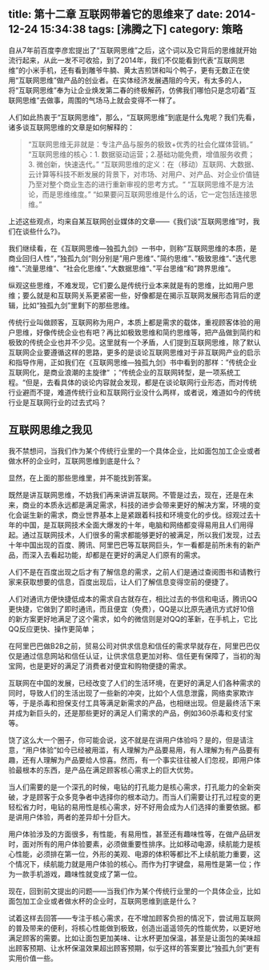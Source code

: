 title: 第十二章 互联网带着它的思维来了
date: 2014-12-24 15:34:38
tags: [沸腾之下]
category: 策略
---
自从7年前百度李彦宏提出了“互联网思维”之后，这个词以及它背后的思维就开始流行起来，从此一发不可收拾，到了2014年，我们不仅能看到代表“互联网思维”的小米手机，还有看到雕爷牛腩、黄太吉煎饼和叫个鸭子，更有无数正在使用“互联网思维”做产品的创业者。在实体经济发展遇阻的今天，有太多的人，将“互联网思维”奉为让企业焕发第二春的终极解药，仿佛我们哪怕只是念叨着“互联网思维”去做事，周围的气场马上就会变得不一样了。

人们如此热衷于“互联网思维”，那么，“互联网思维”到底是什么鬼呢？我们先看，诸多谈互联网思维的文章是如何解释的：

> “互联网思维无非就是：专注产品与服务的极致+优秀的社会化媒体营销。”
> “互联网思维的核心：1. 数据驱动运营；2.基础功能免费，增值服务收费；3. 微创新，快速迭代。”
> “互联网思维的定义：在（移动）互联网、大数据、云计算等科技不断发展的背景下，对市场、对用户、对产品、对企业价值链乃至对整个商业生态的进行重新审视的思考方式。“
> “互联网思维不是方法论，而是思维维度。”
> “如果要问互联网思维是什么的话，它一定包括连接思维。” <!--more-->

上述这些观点，均来自某互联网创业媒体的文章——《我们谈“互联网思维”时，我们在谈些什么?》。

我们继续看，在《互联网思维—独孤九剑》一书中，则称”互联网思维的本质，是商业回归人性“，”独孤九剑“则分别是”用户思维“、”简约思维“、”极致思维“、”迭代思维“、”流量思维“、“社会化思维“、”大数据思维“、”平台思维“和”跨界思维“。

纵观这些思维，不难发现，它们要么是传统行业本来就是有的思维，比如用户思维；要么就是和互联网关系更紧密一些，好像都是在揭示互联网发展形态背后的逻辑，比如“独孤九剑”里剩下的那些思维。

传统行业叫做顾客，互联网称为用户，本质上都是需求的载体，重视顾客体验的用户思维，好像传统企业也有吧？再比如极致思维和简约思维等，把产品做到简约和极致的传统企业也并不少见。这里就有一个矛盾，人们提到互联网思维，除了默认互联网企业要遵循这样的思路，更多的是谈论互联网思维对于非互联网产业的启示和指导作用，正如我们在《互联网思维—独孤九剑》书中看到的那样：”传统企业互联网化，是商业浪潮的主旋律“ ；“传统企业的互联网转型，是一项系统工程。“但是，去看具体的谈论内容就会发现，都是在谈论联网行业形态，而对传统行业避而不提，难道传统行业和互联网行业没什么两样，或者说，难道如今的传统行业是互联网行业的过去式吗？
## 互联网思维之我见

我不禁想问，当我们作为某个传统行业里的一个具体企业，比如面包加工企业或者做水杯的企业时，互联网思维到底是什么？

显然，在上面的那些思维里，并不能找到答案。

既然是讲互联网思维，不妨我们再来讲讲互联网。不管是过去，现在，还是在未来，商业的本质永远都是满足需求，科技的进步会带来更好的解决方案，环境的变化会诞生新的需求，商业世界基本上是紧跟着科技和环境变化的步伐。综观过去十年的中国，是互联网技术全面大爆发的十年，电脑和网络都变得易用且人们用得起。通过互联网技术，人们很多的需求都能够更好的被满足，所以我们发现，过去十年中国出现的百度、腾讯、阿里巴巴等互联网巨头，乍一看都是前所未有的新产品，而深入去看起功能，却都是在更好的满足人们原有的需求。

人们不是在百度出现之后才有了解信息的需求，之前人们是通过查阅图书和请教行家来获取想要的信息，百度出现后，让人们了解信息变得空前的便捷了。

人们对通讯方便快捷低成本的需求自古就存在，相比过去的书信和电话，腾讯QQ更快捷，它做到了即时通讯，而且便宜（免费），QQ是以比原先通讯方式好10倍的新方案更好地满足了这个需求，如今的微信则是对QQ的革新，在手机上，它比QQ反应更快、操作更简单；

在阿里巴巴做B2B之前，贸易公司对供求信息和信任的需求早就存在，阿里巴巴仅仅是通过信息网站和信任认证，让供求信息更加对称、信任更有保障了，当初的淘宝网，也是更好的满足了消费者对便宜和购物便捷的需求。

互联网在中国的发展，已经改变了人们的生活环境，在更好的满足人们各种需求的同时，导致人们的生活出现了一些新的冲突，比如个人信息泄露，网络卖家欺诈等，于是杀毒和担保支付工具等满足新需求的产品，也相继出现。但是最终活下来并成为新巨头的，还是那些更好的满足人们需求的产品，例如360杀毒和支付宝等。

饶了这么大一个圈子，你可能会说，这不就是在讲用户体验吗？是的，但是请注意，“用户体验”如今已经被用滥，有人理解为产品要易用，有人理解为有产品要有趣，还有人理解为产品要给人惊喜。然而，有一个事实往往被人们忽视，即用户体验最根本的东西，是产品在满足顾客核心需求上的巨大优势。

当人们需要的是一个深孔的时候，电钻的打孔能力是核心需求，打孔能力的全新突破，才是顾客于众多竞争者中选择你的根本动力。而当人们需要让打孔过程变的更轻松省力时，电钻的易用性是核心需求，好不好用会成为人们选择的重要依据。都是讲用户体验，两者的差异却十分巨大。

用户体验涉及的方面很多，有性能，有易用性，甚至还有趣味性等，在做产品研发时，面对所有的用户体验要素，必须做重要性排序。比如移动电源，续航能力是核心性能，必须排在第一位，外形的美观、电源的体积等都比不上续航能力重要，这个情况下，续航能力就是用户体验的核心。而作为打字键盘，易用性是第一位；作为一款手机游戏，趣味性就变成了第一位。

现在，回到前文提出的问题——当我们作为某个传统行业里的一个具体企业，比如面包加工企业或者做水杯的企业时，互联网思维到底是什么？

试着这样去回答——专注于核心需求，在不增加顾客负担的情况下，尝试用互联网的普及带来的便利，将核心性能做到极致，创造出遥遥领先的性能优势，以更好地满足顾客的需要。比如让面包更加美味、让水杯更加保温，甚至是让面包的美味超出顾客预期、让水杯保温效果超出顾客预期，似乎这样的答案要比“独孤九剑”更有实用价值一些。